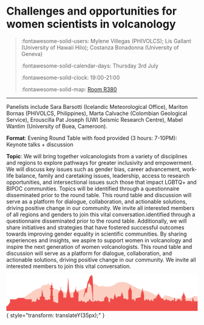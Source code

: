 # Challenges and opportunities for women scientists in volcanology

> :fontawesome-solid-users: Mylene Villegas (PHIVOLCS); Lis Gallant (University of Hawaii Hilo); Costanza Bonadonna (University of Geneva)
> 
> :fontawesome-solid-calendar-days: Thursday 3rd July
> 
> :fontawesome-solid-clock: 19:00-21:00
> 
> :fontawesome-solid-map: [Room R380](maps_venue.md#__tabbed_3_3)

--- 

Panelists include Sara Barsotti (Icelandic Meteorological Office), Mariton Bornas (PHIVOLCS, Philippines), Marta Calvache (Colombian Geological Service), Erouscilla Pat Joseph (UWI Seismic Research Centre), Mabel Wantim (University of Buea, Cameroon).

**Format**: Evening Round Table with food provided (3 hours: 7-10PM): Keynote talks + discussion

**Topic**: We will bring together volcanologists from a variety of disciplines and regions to explore pathways for greater inclusivity and empowerment.  We will discuss key issues such as gender bias, career advancement, work-life balance, family and caretaking issues, leadership, access to research opportunities, and intersectional issues such those that impact LGBTQ+ and BIPOC communities.  Topics will be identified through a questionnaire disseminated prior to the round table. This round table and discussion will serve as a platform for dialogue, collaboration, and actionable solutions, driving positive change in our community. We invite all interested members of all regions and genders to join this vital conversation.identified through a questionnaire disseminated prior to the round table. Additionally, we will share initiatives and strategies that have fostered successful outcomes towards improving gender equality in scientific communities. By sharing experiences and insights, we aspire to support women in volcanology and inspire the next generation of women volcanologists. This round table and discussion will serve as a platform for dialogue, collaboration, and actionable solutions, driving positive change in our community. We invite all interested members to join this vital conversation.

![Footer](img/footer.png){  style="transform: translateY(35px);" }